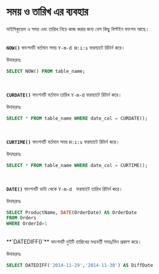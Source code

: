 # সময় ও তারিখ এর ব্যবহার

মাইসিকুয়েল এ সময় এবং তারিখ নিয়ে কাজ করার জন্য বেশ কিছু বিল্টইন ফাংশন আছে।
<br><br>

**`NOW()`** ফাংশনটি বর্তমান সময় `Y-m-d H:i:s` ফরম্যাটে রিটার্ন করে।

উদাহরনঃ

```sql
SELECT NOW() FROM table_name;
```
<br>

**`CURDATE()`** ফাংশনটি বর্তমান তারিখ `Y-m-d` ফরম্যাটে রিটার্ন করে।

উদাহরনঃ

```sql
SELECT * FROM table_name WHERE date_col = CURDATE();
```
<br>

**`CURTIME()`** ফাংশনটি বর্তমান সময় `H:i:s` ফরম্যাটে রিটার্ন করে।

উদাহরনঃ

```sql
SELECT * FROM table_name WHERE date_col = CURTIME();
```
<br>

**`DATE()`** ফাংশনটি ডাটা থেকে `Y-m-d ` ফরম্যাটে তারিখ  রিটার্ন করে।

উদাহরনঃ

```sql
SELECT ProductName, DATE(OrderDate) AS OrderDate
FROM Orders
WHERE OrderId=1
```

<br>
**`DATEDIFF()`**  ফাংশনটি দুইটি তারিখের মধ্যবর্তী সময়/দিন প্রকাশ করে।

উদাহরনঃ

```sql
SELECT DATEDIFF('2014-11-29','2014-11-30') AS DiffDate
```